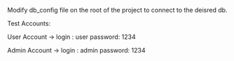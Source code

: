 Modify db_config file on the root of the project to connect to the deisred db.

Test Accounts:

User Account ->     login : user
                    password: 1234

Admin Account ->    login : admin
                    password: 1234






